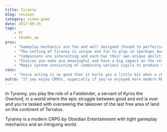 ```yaml
---
title: Tyranny
blog: reviews
category: video-game
date: 2017-09-25
tags:
    - PC
    - thumbs_up
pros:
    - "Gameplay mechanics are fun and well designed (honed to perfection from Pillars of Destiny?)."
    - "The setting of Tyranny is unique and fun to play in (perhaps due to how your decisions impact the world in a meaningful way)."
    - "Companions are interesting and each has their own unique abilities and skill tree (no generic classes)."
    - "Choices you make are meaningful and have a big impact on the story, your place within it and what you'll experience in the game."
    - "Magic system consisting of combining various sigils to produce custom spells is interesting and fun to experiment with."
cons:
    - "Voice acting is so good that it hurts you a little bit when a character loses their voice in middle of a dialogue."
outro: "If you enjoy CRPGs, especially if you've enjoyed more modern RPGs such as Pillars of Destiny, then you can hardly go wrong with Tyranny."
---
```

In Tyranny, you play the role of a Fatebinder, a servant of Kyros the Overlord, in a world where the epic struggle between good and evil is over and you're tasked with overseeing the takeover of the last free area of land on the continent of Terratus.

Tyranny is a modern CRPG by Obsidian Entertainment with tight gameplay mechanics and an intriguing world.
